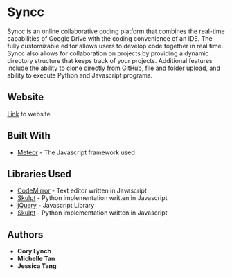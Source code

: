 # Syncc
Syncc is an online collaborative coding platform that combines the real-time capabilities of Google Drive with the coding convenience of an IDE. The fully customizable editor allows users to develop code together in real time. Syncc also allows for collaboration on projects by providing a dynamic directory structure that keeps track of your projects. Additional features include the ability to clone directly from GitHub, file and folder upload, and ability to execute Python and Javascript programs. 

## Website
[Link](http://syncc.io) to website


## Built With
* [Meteor](https://www.meteor.com/) - The Javascript framework used

## Libraries Used
* [CodeMirror](https://codemirror.net/) - Text editor written in Javascript
* [Skulpt](http://www.skulpt.org/) - Python implementation written in Javascript
* [jQuery](http://www.jquery.com/) - Javascript Library
* [Skulpt](http://www.skulpt.org/) - Python implementation written in Javascript


## Authors
* **Cory Lynch**
* **Michelle Tan**
* **Jessica Tang**

